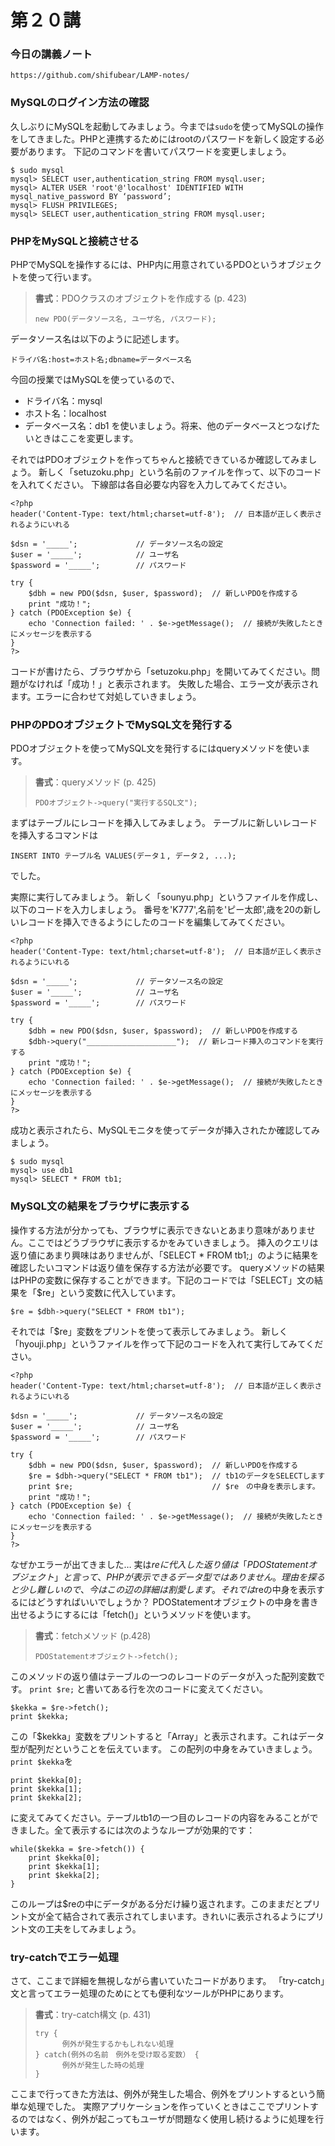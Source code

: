 # 第２０講 

### 今日の講義ノート
    https://github.com/shifubear/LAMP-notes/

### MySQLのログイン方法の確認
久しぶりにMySQLを起動してみましょう。今までは```sudo```を使ってMySQLの操作をしてきました。PHPと連携するためにはrootのパスワードを新しく設定する必要があります。
下記のコマンドを書いてパスワードを変更しましょう。

```
$ sudo mysql
mysql> SELECT user,authentication_string FROM mysql.user;
mysql> ALTER USER 'root'@'localhost' IDENTIFIED WITH mysql_native_password BY ‘password’;
mysql> FLUSH PRIVILEGES;
mysql> SELECT user,authentication_string FROM mysql.user;
```


### PHPをMySQLと接続させる
PHPでMySQLを操作するには、PHP内に用意されているPDOというオブジェクトを使って行います。

> __書式__：PDOクラスのオブジェクトを作成する (p. 423)
> ```
> new PDO(データソース名, ユーザ名, パスワード);
> ```

データソース名は以下のように記述します。
```
ドライバ名:host=ホスト名;dbname=データベース名
```

今回の授業ではMySQLを使っているので、
- ドライバ名：mysql
- ホスト名：localhost
- データベース名：db1
を使いましょう。将来、他のデータベースとつなげたいときはここを変更します。

それではPDOオブジェクトを作ってちゃんと接続できているか確認してみましょう。
新しく「setuzoku.php」という名前のファイルを作って、以下のコードを入れてください。
下線部は各自必要な内容を入力してみてください。

```
<?php
header('Content-Type: text/html;charset=utf-8');  // 日本語が正しく表示されるようにいれる

$dsn = '_____';             // データソース名の設定
$user = '_____';            // ユーザ名
$password = '_____';        // パスワード

try {
    $dbh = new PDO($dsn, $user, $password);  // 新しいPDOを作成する
    print "成功！";                         
} catch (PDOException $e) {
    echo 'Connection failed: ' . $e->getMessage();  // 接続が失敗したときにメッセージを表示する
}
?>
```

コードが書けたら、ブラウザから「setuzoku.php」を開いてみてください。問題がなければ「成功！」と表示されます。
失敗した場合、エラー文が表示されます。エラーに合わせて対処していきましょう。

### PHPのPDOオブジェクトでMySQL文を発行する
PDOオブジェクトを使ってMySQL文を発行するにはqueryメソッドを使います。

> __書式__：queryメソッド (p. 425)
> ```
> PDOオブジェクト->query("実行するSQL文");
> ```

まずはテーブルにレコードを挿入してみましょう。
テーブルに新しいレコードを挿入するコマンドは
```
INSERT INTO テーブル名 VALUES(データ１, データ２, ...);
```
でした。

実際に実行してみましょう。
新しく「sounyu.php」というファイルを作成し、以下のコードを入力しましょう。
番号を'K777',名前を'ピー太郎',歳を20の新しいレコードを挿入できるようにしたのコードを編集してみてください。
```
<?php
header('Content-Type: text/html;charset=utf-8');  // 日本語が正しく表示されるようにいれる

$dsn = '_____';             // データソース名の設定
$user = '_____';            // ユーザ名
$password = '_____';        // パスワード

try {
    $dbh = new PDO($dsn, $user, $password);  // 新しいPDOを作成する
    $dbh->query("____________________");  // 新レコード挿入のコマンドを実行する
    print "成功！";
} catch (PDOException $e) {
    echo 'Connection failed: ' . $e->getMessage();  // 接続が失敗したときにメッセージを表示する
}
?>
```

成功と表示されたら、MySQLモニタを使ってデータが挿入されたか確認してみましょう。
```
$ sudo mysql
mysql> use db1
mysql> SELECT * FROM tb1;
```

### MySQL文の結果をブラウザに表示する
操作する方法が分かっても、ブラウザに表示できないとあまり意味がありません。ここではどうブラウザに表示するかをみていきましょう。
挿入のクエリは返り値にあまり興味はありませんが、「SELECT * FROM tb1;」のように結果を確認したいコマンドは返り値を保存する方法が必要です。
queryメソッドの結果はPHPの変数に保存することができます。下記のコードでは「SELECT」文の結果を「$re」という変数に代入しています。

```
$re = $dbh->query("SELECT * FROM tb1");
```

それでは「$re」変数をプリントを使って表示してみましょう。
新しく「hyouji.php」というファイルを作って下記のコードを入れて実行してみてください。

```
<?php
header('Content-Type: text/html;charset=utf-8');  // 日本語が正しく表示されるようにいれる

$dsn = '_____';             // データソース名の設定
$user = '_____';            // ユーザ名
$password = '_____';        // パスワード

try {
    $dbh = new PDO($dsn, $user, $password);  // 新しいPDOを作成する
    $re = $dbh->query("SELECT * FROM tb1");  // tb1のデータをSELECTします
    print $re;                               // $re　の中身を表示します。
    print "成功！";
} catch (PDOException $e) {
    echo 'Connection failed: ' . $e->getMessage();  // 接続が失敗したときにメッセージを表示する
}
?>
```

なぜかエラーが出てきました…
実は$reに代入した返り値は「PDOStatementオブジェクト」と言って、PHPが表示できるデータ型ではありません。理由を探ると少し難しいので、今はこの辺の詳細は割愛します。
それでは$reの中身を表示するにはどうすればいいでしょうか？
PDOStatementオブジェクトの中身を書き出せるようにするには「fetch()」というメソッドを使います。

> __書式__：fetchメソッド (p.428)
> ```
> PDOStatementオブジェクト->fetch();
> ```

このメソッドの返り値はテーブルの一つのレコードのデータが入った配列変数です。
```print $re;``` 
と書いてある行を次のコードに変えてください。
```
$kekka = $re->fetch();
print $kekka;
```
この「$kekka」変数をプリントすると「Array」と表示されます。これはデータ型が配列だということを伝えています。
この配列の中身をみていきましょう。```print $kekka```を
```
print $kekka[0];
print $kekka[1];
print $kekka[2];
```
に変えてみてください。テーブルtb1の一つ目のレコードの内容をみることができました。全て表示するには次のようなループが効果的です：
```
while($kekka = $re->fetch()) {
    print $kekka[0];
    print $kekka[1];
    print $kekka[2];
}
```

このループは$reの中にデータがある分だけ繰り返されます。このままだとプリント文が全て結合されて表示されてしまいます。きれいに表示されるようにプリント文の工夫をしてみましょう。

### try-catchでエラー処理
さて、ここまで詳細を無視しながら書いていたコードがあります。
「try-catch」文と言ってエラー処理のためにとても便利なツールがPHPにあります。
> __書式__：try-catch構文 (p. 431)
> ```
> try {
>       例外が発生するかもしれない処理
> } catch(例外の名前　例外を受け取る変数） {
>       例外が発生した時の処理
> }
> ```

ここまで行ってきた方法は、例外が発生した場合、例外をプリントするという簡単な処理でした。
実際アプリケーションを作っていくときはここでプリントするのではなく、例外が起こってもユーザが問題なく使用し続けるように処理を行います。
